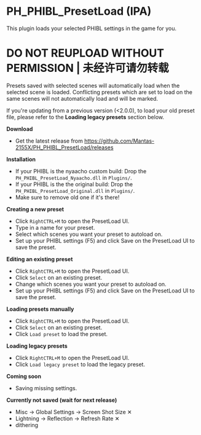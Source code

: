 # PH_PHIBL_PresetLoad (IPA)

This plugin loads your selected PHIBL settings in the game for you.  

# DO NOT REUPLOAD WITHOUT PERMISSION | 未经许可请勿转载

Presets saved with selected scenes will automatically load when the selected scene is loaded.
Conflicting presets which are set to load on the same scenes will not automatically load and will be marked.

If you're updating from a previous version (<2.0.0), to load your old preset file, please refer to the **Loading legacy presets** section below.  

**Download**  
* Get the latest release from https://github.com/Mantas-2155X/PH_PHIBL_PresetLoad/releases  

**Installation**  
* If your PHIBL is the nyaacho custom build:  Drop the `PH_PHIBL_PresetLoad_Nyaacho.dll` in `Plugins/`.  
* If your PHIBL is the the original build:  Drop the `PH_PHIBL_PresetLoad_Original.dll` in `Plugins/`.  
* Make sure to remove old one if it's there!  

**Creating a new preset**  
* Click `RightCTRL+M` to open the PresetLoad UI.  
* Type in a name for your preset.  
* Select which scenes you want your preset to autoload on.  
* Set up your PHIBL settings (F5) and click Save on the PresetLoad UI to save the preset.  

**Editing an existing preset**  
* Click `RightCTRL+M` to open the PresetLoad UI.  
* Click `Select` on an existing preset.  
* Change which scenes you want your preset to autoload on.  
* Set up your PHIBL settings (F5) and click Save on the PresetLoad UI to save the preset.  

**Loading presets manually**  
* Click `RightCTRL+M` to open the PresetLoad UI.  
* Click `Select` on an existing preset.  
* Click `Load preset` to load the preset.  

**Loading legacy presets**  
* Click `RightCTRL+M` to open the PresetLoad UI.  
* Click `Load legacy preset` to load the legacy preset.  

**Coming soon**  
* Saving missing settings.  

**Currently not saved (wait for next release)**  
* Misc -> Global Settings -> Screen Shot Size ✕  
* Lightning -> Reflection -> Refresh Rate ✕  
* dithering  
